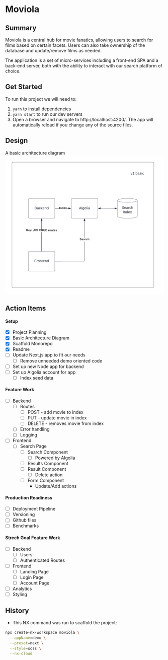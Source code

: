 # Moviola

## Summary
Moviola is a central hub for movie fanatics, allowing users to search for films based on certain facets. Users can also take ownership of the database and update/remove films as needed.

The application is a set of micro-services including a front-end SPA and a back-end server, both with the ability to interact with our search platform of choice.

## Get Started
To run this project we will need to:

1. `yarn` to install dependencies
2. `yarn start` to run our dev servers
3. Open a browser and navigate to http://localhost:4200/. The app will automatically reload if you change any of the source files.

## Design

A basic architecture diagram
![Diagram v1](diagram-v1.png)

## Action Items

#### Setup 
- [x] Project Planning
- [x] Basic Architecture Diagram
- [x] Scaffold Monorepo
- [x] Readme
- [ ] Update Next.js app to fit our needs
  - [ ] Remove unneeded demo oriented code
- [ ] Set up new Node app for backend
- [ ] Set up Algolia account for app
  - [ ] Index seed data

#### Feature Work
- [ ] Backend
  - [ ] Routes
    - [ ] POST - add movie to index
    - [ ] PUT - update movie in index
    - [ ] DELETE - removes movie from index
  - [ ] Error handling
  - [ ] Logging
- [ ] Frontend
  - [ ] Search Page
    - [ ] Search Component
      - [ ] Powered by Algolia
    - [ ] Results Component
    - [ ] Result Component
      - [ ] Delete action
    - [ ] Form Component
      - Update/Add actions

#### Production Readiness
- [ ] Deployment Pipeline
- [ ] Versioning
- [ ] Github files
- [ ] Benchmarks

#### Strech Goal Feature Work
- [ ] Backend
  - [ ] Users
  - [ ] Authenticated Routes
- [ ] Frontend
  - [ ] Landing Page
  - [ ] Login Page
  - [ ] Account Page
- [ ] Analytics
- [ ] Styling

## History

- This NX command was run to scaffold the project:

```sh
npx create-nx-workspace moviola \
  --appName=demo \
  --preset=next \
  --style=scss \
  --nx-cloud
```